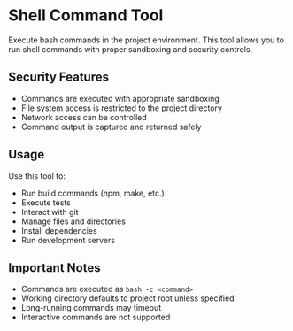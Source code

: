 # Shell Command Tool

Execute bash commands in the project environment. This tool allows you to run shell commands with proper sandboxing and security controls.

## Security Features

- Commands are executed with appropriate sandboxing
- File system access is restricted to the project directory
- Network access can be controlled
- Command output is captured and returned safely

## Usage

Use this tool to:

- Run build commands (npm, make, etc.)
- Execute tests
- Interact with git
- Manage files and directories
- Install dependencies
- Run development servers

## Important Notes

- Commands are executed as `bash -c <command>`
- Working directory defaults to project root unless specified
- Long-running commands may timeout
- Interactive commands are not supported

